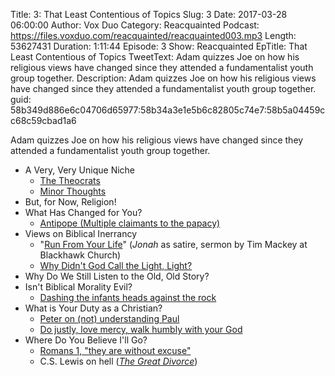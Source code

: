 Title: 3: That Least Contentious of Topics
Slug: 3
Date: 2017-03-28 06:00:00
Author: Vox Duo
Category: Reacquainted
Podcast: https://files.voxduo.com/reacquainted/reacquainted003.mp3
Length: 53627431
Duration: 1:11:44
Episode: 3
Show: Reacquainted
EpTitle: That Least Contentious of Topics
TweetText: Adam quizzes Joe on how his religious views have changed since they attended a fundamentalist youth group together.
Description: Adam quizzes Joe on how his religious views have changed since they attended a fundamentalist youth group together.
guid: 58b349d886e6c04706d65977:58b34a3e1e5b6c82805c74e7:58b5a04459cc68c59cbad1a6

Adam quizzes Joe on how his religious views have changed since they attended a fundamentalist youth group together.

* A Very, Very Unique Niche
    * [The Theocrats](http://theocrats.minorthoughts.com/)
    * [Minor Thoughts](https://minorthoughts.com/)
* But, for Now, Religion!
* What Has Changed for You?
    * [Antipope (Multiple claimants to the papacy)](https://en.wikipedia.org/wiki/Antipope)
* Views on Biblical Inerrancy
    * "[Run From Your Life](http://www.blackhawkchurch.org/connect/media-resources/search-message-library/?sermon_id=206)" (*Jonah* as satire, sermon by Tim Mackey at Blackhawk Church) 
    * [Why Didn't God Call the Light, Light?](https://minorthoughts.com/resources/why-didnt-god-call-the-light-light)
* Why Do We Still Listen to the Old, Old Story?
* Isn't Biblical Morality Evil?
    * [Dashing the infants heads against the rock](https://www.esv.org/Psalm+137:9/)
* What is Your Duty as a Christian?
    * [Peter on (not) understanding Paul](https://www.esv.org/2+Peter+3:15/)
    * [Do justly, love mercy, walk humbly with your God](https://www.esv.org/Micah+6:6/)
* Where Do You Believe I'll Go?
    * [Romans 1, "they are without excuse"](https://www.esv.org/Romans+1:18/)
    * C.S. Lewis on hell (*[The Great Divorce](https://en.wikipedia.org/wiki/The_Great_Divorce)*)
